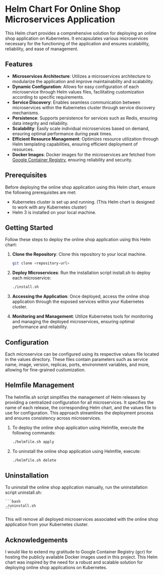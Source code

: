 # Helm Chart For Online Shop Microservices Application

This Helm chart provides a comprehensive solution for deploying an online shop application on Kubernetes. It encapsulates various microservices necessary for the functioning of the application and ensures scalability, reliability, and ease of management.

## Features

- **Microservices Architecture**: Utilizes a microservices architecture to modularize the application and improve maintainability and scalability.
- **Dynamic Configuration**: Allows for easy configuration of each microservice through Helm values files, facilitating customization according to specific requirements.
- **Service Discovery**: Enables seamless communication between microservices within the Kubernetes cluster through service discovery mechanisms.
- **Persistence**: Supports persistence for services such as Redis, ensuring data integrity and reliability.
- **Scalability**: Easily scale individual microservices based on demand, ensuring optimal performance during peak times.
- **Efficient Resource Management**: Optimizes resource utilization through Helm templating capabilities, ensuring efficient deployment of resources.
- **Docker Images**: Docker images for the microservices are fetched from [Google Container Registry](https://console.cloud.google.com/gcr/images/google-samples/GLOBAL/microservices-demo), ensuring reliability and security.

## Prerequisites

Before deploying the online shop application using this Helm chart, ensure the following prerequisites are met:

- Kubernetes cluster is set up and running. (This Helm chart is designed to work with any Kubernetes cluster)
- Helm 3 is installed on your local machine.

## Getting Started

Follow these steps to deploy the online shop application using this Helm chart:

1. **Clone the Repository**: Clone this repository to your local machine.

   ```bash
   git clone <repository-url>
   ```

2. **Deploy Microservices**: Run the installation script install.sh to deploy each microservice:

    ```bash
    ./install.sh
    ```

3. **Accessing the Application**: Once deployed, access the online shop application through the exposed services within your Kubernetes cluster.

4. **Monitoring and Management**: Utilize Kubernetes tools for monitoring and managing the deployed microservices, ensuring optimal performance and reliability.

## Configuration
Each microservice can be configured using its respective values file located in the values directory. These files contain parameters such as service name, image, version, replicas, ports, environment variables, and more, allowing for fine-grained customization.

## Helmfile Management
The helmfile.sh script simplifies the management of Helm releases by providing a centralized configuration for all microservices. It specifies the name of each release, the corresponding Helm chart, and the values file to use for configuration. This approach streamlines the deployment process and ensures consistency across microservices.

1. To deploy the online shop application using Helmfile, execute the following commands:

    ```bash
    ./helmfile.sh apply
    ```

2. To uninstall the online shop application using Helmfile, execute:

    ```bash
    ./helmfile.sh delete
    ```
    
## Uninstallation
To uninstall the online shop application manually, run the uninstallation script uninstall.sh:

    ```bash
    ./uninstall.sh
    ```

This will remove all deployed microservices associated with the online shop application from your Kubernetes cluster.

## Acknowledgements
I would like to extend my gratitude to Google Container Registry (gcr) for hosting the publicly available Docker images used in this project. This Helm chart was inspired by the need for a robust and scalable solution for deploying online shop applications on Kubernetes.